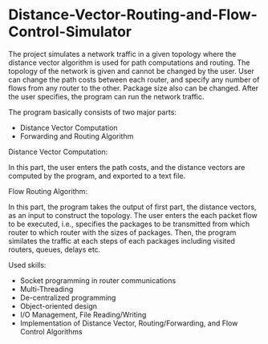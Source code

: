 # Distance-Vector-Routing-and-Flow-Control-Simulator

The project simulates a network traffic in a given topology where the distance vector algorithm is used for path computations and routing. The topology of the network is given and cannot be changed by the user. User can change the path costs between each router, and specify any number of flows from any router to the other. Package size also can be changed. After the user specifies, the program can run the network traffic.  

The program basically consists of two major parts: 
- Distance Vector Computation
- Forwarding and Routing Algorithm

Distance Vector Computation:

In this part, the user enters the path costs, and the distance vectors are computed by the program, and exported to a text file.

Flow Routing Algorithm:

In this part, the program takes the output of first part, the distance vectors, as an input to construct the topology. The user enters the each packet flow to be executed, i.e., specifies the packages to be transmitted from which router to which router with the sizes of packages. Then, the program similates the traffic at each steps of each packages including visited routers, queues, delays etc.

Used skills:
* Socket programming in router communications
* Multi-Threading
* De-centralized programming
* Object-oriented design
* I/O Management, File Reading/Writing
* Implementation of Distance Vector, Routing/Forwarding, and Flow Control Algorithms
   
